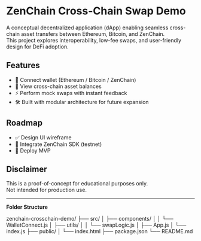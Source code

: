 # ZenChain Cross-Chain Swap Demo

A conceptual decentralized application (dApp) enabling seamless cross-chain asset transfers between Ethereum, Bitcoin, and ZenChain.  
This project explores interoperability, low-fee swaps, and user-friendly design for DeFi adoption.

## Features
- 🔗 Connect wallet (Ethereum / Bitcoin / ZenChain)
- 💱 View cross-chain asset balances
- ⚡ Perform mock swaps with instant feedback
- 🛠 Built with modular architecture for future expansion

## Roadmap
- ✅ Design UI wireframe
- 🔄 Integrate ZenChain SDK (testnet)
- 🚀 Deploy MVP

## Disclaimer
This is a proof-of-concept for educational purposes only.  
Not intended for production use.

---

**Folder Structure**

zenchain-crosschain-demo/
├── src/
│   ├── components/
│   │   └── WalletConnect.js
│   ├── utils/
│   │   └── swapLogic.js
│   ├── App.js
│   └── index.js
├── public/
│   └── index.html
├── package.json
└── README.md
